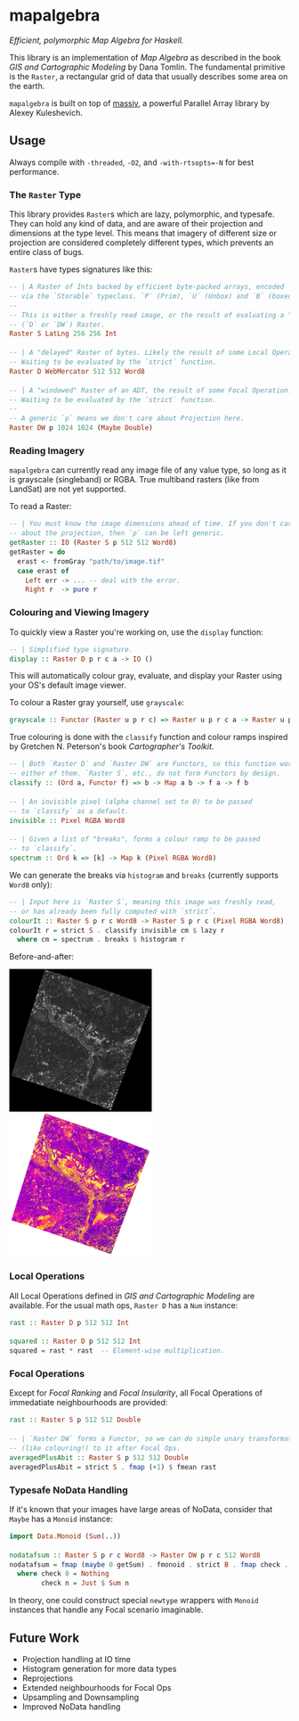 # mapalgebra

*Efficient, polymorphic Map Algebra for Haskell.*

This library is an implementation of *Map Algebra* as described in the
book *GIS and Cartographic Modeling* by Dana Tomlin. The fundamental
primitive is the `Raster`, a rectangular grid of data that usually describes
some area on the earth.

`mapalgebra` is built on top of [massiv](https://github.com/lehins/massiv),
a powerful Parallel Array library by Alexey Kuleshevich.

## Usage

Always compile with `-threaded`, `-O2`, and `-with-rtsopts=-N` for best
performance.

### The `Raster` Type

This library provides `Raster`s which are lazy, polymorphic, and typesafe. They
can hold any kind of data, and are aware of their projection and dimensions
at the type level. This means that imagery of different size or projection
are considered completely different types, which prevents an entire class
of bugs.

`Raster`s have types signatures like this:

```haskell
-- | A Raster of Ints backed by efficient byte-packed arrays, encoded
-- via the `Storable` typeclass. `P` (Prim), `U` (Unbox) and `B` (boxed) are also available.
--
-- This is either a freshly read image, or the result of evaluating a "delayed"
-- (`D` or `DW`) Raster.
Raster S LatLng 256 256 Int

-- | A "delayed" Raster of bytes. Likely the result of some Local Operation.
-- Waiting to be evaluated by the `strict` function.
Raster D WebMercator 512 512 Word8

-- | A "windowed" Raster of an ADT, the result of some Focal Operation.
-- Waiting to be evaluated by the `strict` function.
--
-- A generic `p` means we don't care about Projection here.
Raster DW p 1024 1024 (Maybe Double)
```

### Reading Imagery

`mapalgebra` can currently read any image file of any value type, so long as
it is grayscale (singleband) or RGBA. True multiband rasters (like from LandSat)
are not yet supported.

To read a Raster:

```haskell
-- | You must know the image dimensions ahead of time. If you don't care
-- about the projection, then `p` can be left generic.
getRaster :: IO (Raster S p 512 512 Word8)
getRaster = do
  erast <- fromGray "path/to/image.tif"
  case erast of
    Left err -> ... -- deal with the error.
    Right r  -> pure r
```

### Colouring and Viewing Imagery

To quickly view a Raster you're working on, use the `display` function:

```haskell
-- | Simplified type signature.
display :: Raster D p r c a -> IO ()
```

This will automatically colour gray, evaluate, and display your Raster
using your OS's default image viewer.

To colour a Raster gray yourself, use `grayscale`:

```haskell
grayscale :: Functor (Raster u p r c) => Raster u p r c a -> Raster u p r c (Pixel Y a)
```

True colouring is done with the `classify` function and colour ramps inspired by
Gretchen N. Peterson's book *Cartographer's Toolkit*.

```haskell
-- | Both `Raster D` and `Raster DW` are Functors, so this function works on
-- either of them. `Raster S`, etc., do not form Functors by design.
classify :: (Ord a, Functor f) => b -> Map a b -> f a -> f b

-- | An invisible pixel (alpha channel set to 0) to be passed
-- to `classify` as a default.
invisible :: Pixel RGBA Word8

-- | Given a list of "breaks", forms a colour ramp to be passed
-- to `classify`.
spectrum :: Ord k => [k] -> Map k (Pixel RGBA Word8)
```

We can generate the breaks via `histogram` and `breaks` (currently supports `Word8` only):

```haskell
-- | Input here is `Raster S`, meaning this image was freshly read,
-- or has already been fully computed with `strict`.
colourIt :: Raster S p r c Word8 -> Raster S p r c (Pixel RGBA Word8)
colourIt r = strict S . classify invisible cm $ lazy r
  where cm = spectrum . breaks $ histogram r
```

Before-and-after:

![original image](data/gray.png)
![colour via spectrum ramp](data/spectrum.png)

### Local Operations

All Local Operations defined in *GIS and Cartographic Modeling* are available.
For the usual math ops, `Raster D` has a `Num` instance:

```haskell
rast :: Raster D p 512 512 Int

squared :: Raster D p 512 512 Int
squared = rast * rast  -- Element-wise multiplication.
```

### Focal Operations

Except for *Focal Ranking* and *Focal Insularity*, all Focal Operations of immedatiate
neighbourhoods are provided:

```haskell
rast :: Raster S p 512 512 Double

-- | `Raster DW` forms a Functor, so we can do simple unary transformations
-- (like colouring!) to it after Focal Ops.
averagedPlusAbit :: Raster S p 512 512 Double
averagedPlusAbit = strict S . fmap (+1) $ fmean rast
```

### Typesafe NoData Handling

If it's known that your images have large areas of NoData, consider that `Maybe`
has a `Monoid` instance:

```haskell
import Data.Monoid (Sum(..))

nodatafsum :: Raster S p r c Word8 -> Raster DW p r c 512 Word8
nodatafsum = fmap (maybe 0 getSum) . fmonoid . strict B . fmap check . lazy
  where check 0 = Nothing
        check n = Just $ Sum n
```

In theory, one could construct special `newtype` wrappers with `Monoid` instances
that handle any Focal scenario imaginable.

## Future Work

- Projection handling at IO time
- Histogram generation for more data types
- Reprojections
- Extended neighbourhoods for Focal Ops
- Upsampling and Downsampling
- Improved NoData handling
